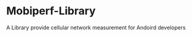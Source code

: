 Mobiperf-Library
================

A Library provide cellular network measurement for Andoird developers
